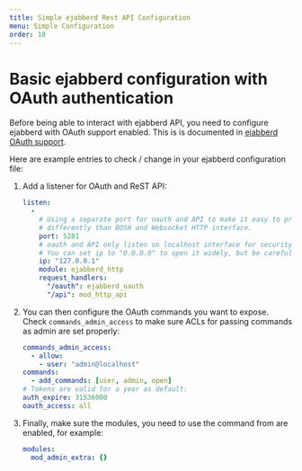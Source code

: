 ```yaml
---
title: Simple ejabberd Rest API Configuration
menu: Simple Configuration
order: 10
---
```


# Basic ejabberd configuration with OAuth authentication

Before being able to interact with ejabberd API, you need to configure
ejabberd with OAuth support enabled. This is is documented in
[ejabberd OAuth support](https://docs.ejabberd.im/admin/guide/oauth/).

Here are example entries to check / change in your ejabberd
configuration file:

1. Add a listener for OAuth and ReST API:

    ``` yaml
    listen:
      -
        # Using a separate port for oauth and API to make it easy to protect it
        # differently than BOSH and Websocket HTTP interface.
        port: 5281
        # oauth and API only listen on localhost interface for security reason
        # You can set ip to "0.0.0.0" to open it widely, but be careful!
        ip: "127.0.0.1"
        module: ejabberd_http
        request_handlers:
          "/oauth": ejabberd_oauth
          "/api": mod_http_api
    ```

2. You can then configure the OAuth commands you want to expose.
   Check `commands_admin_access` to make sure ACLs for passing commands as
   admin are set properly:

      ``` yaml
      commands_admin_access:
        - allow:
          - user: "admin@localhost"
      commands:
        - add_commands: [user, admin, open]
      # Tokens are valid for a year as default:
      auth_expire: 31536000
      oauth_access: all
      ```

3. Finally, make sure the modules, you need to use the command from
   are enabled, for example:

    ```yaml
    modules:
      mod_admin_extra: {}
    ```

